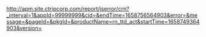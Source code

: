 http://apm.site.ctripcorp.com/report/jserror/crn?_interval=1&appId=99999999&cid=&endTime=1658756564903&error=&message=&pageId=&pkgId=&productName=rn_ttd_act&startTime=1658749364903&version=
